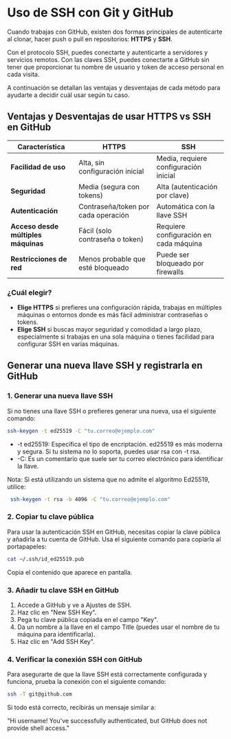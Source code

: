 # Uso de SSH con Git y GitHub

Cuando trabajas con GitHub, existen dos formas principales de autenticarte al clonar, hacer push o pull en repositorios: **HTTPS** y **SSH**.

Con el protocolo SSH, puedes conectarte y autenticarte a servidores y servicios remotos. Con las claves SSH, puedes conectarte a GitHub sin tener que proporcionar tu nombre de usuario y token de acceso personal en cada visita. 

A continuación se detallan las ventajas y desventajas de cada método para ayudarte a decidir cuál usar según tu caso.

## Ventajas y Desventajas de usar HTTPS vs SSH en GitHub

| Característica     | HTTPS                                   | SSH                                   |
|--------------------|-----------------------------------------|---------------------------------------|
| **Facilidad de uso**   | Alta, sin configuración inicial         | Media, requiere configuración inicial |
| **Seguridad**      | Media (segura con tokens)               | Alta (autenticación por clave)        |
| **Autenticación**  | Contraseña/token por cada operación     | Automática con la llave SSH           |
| **Acceso desde múltiples máquinas** | Fácil (solo contraseña o token) | Requiere configuración en cada máquina |
| **Restricciones de red** | Menos probable que esté bloqueado   | Puede ser bloqueado por firewalls     |

### ¿Cuál elegir?

- **Elige HTTPS** si prefieres una configuración rápida, trabajas en múltiples máquinas o entornos donde es más fácil administrar contraseñas o tokens.
- **Elige SSH** si buscas mayor seguridad y comodidad a largo plazo, especialmente si trabajas en una sola máquina o tienes facilidad para configurar SSH en varias máquinas.

## Generar una nueva llave SSH y registrarla en GitHub

### 1. Generar una nueva llave SSH
Si no tienes una llave SSH o prefieres generar una nueva, usa el siguiente comando:

```bash
ssh-keygen -t ed25519 -C "tu.correo@ejemplo.com"
```

- -t ed25519: Especifica el tipo de encriptación. ed25519 es más moderna y segura. Si tu sistema no lo soporta, puedes usar rsa con -t rsa.
- -C: Es un comentario que suele ser tu correo electrónico para identificar la llave.

Nota: Si está utilizando un sistema que no admite el algoritmo Ed25519, utilice:

```bash
 ssh-keygen -t rsa -b 4096 -C "tu.correo@ejemplo.com"
```

### 2. Copiar tu clave pública
Para usar la autenticación SSH en GitHub, necesitas copiar la clave pública y añadirla a tu cuenta de GitHub. Usa el siguiente comando para copiarla al portapapeles:

```bash
cat ~/.ssh/id_ed25519.pub
```

Copia el contenido que aparece en pantalla.

### 3. Añadir tu clave SSH en GitHub

1. Accede a GitHub y ve a Ajustes de SSH.
2. Haz clic en "New SSH Key".
2. Pega tu clave pública copiada en el campo "Key".
4. Da un nombre a la llave en el campo Title (puedes usar el nombre de tu máquina para identificarla).
5. Haz clic en "Add SSH Key".

### 4. Verificar la conexión SSH con GitHub
Para asegurarte de que la llave SSH está correctamente configurada y funciona, prueba la conexión con el siguiente comando:

```bash
ssh -T git@github.com
```

Si todo está correcto, recibirás un mensaje similar a:

"Hi username! You've successfully authenticated, but GitHub does not provide shell access."